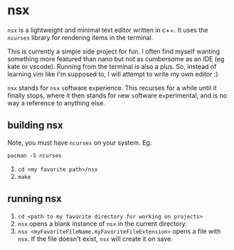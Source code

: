 # nsx
`nsx` is a lightweight and minimal text editor written in c++. It uses the `ncurses` library for rendering items in the terminal. 

This is currently a simple side project for fun. I often find myself wanting something more featured than nano but not as cumbersome as an IDE (eg kate or vscode). Running from the terminal is also a plus. So, instead of learning vim like I'm supposed to, I will attempt to write my own editor :)

`nsx` stands for `nsx` `s`oftware e`x`perience. This recurses for a while until it finally stops, where it then stands for `n`ew `s`oftware e`x`perimental, and is no way a reference to anything else. 

## building nsx
Note, you must have `ncurses` on your system. Eg:
```
pacman -S ncurses
```

1. `cd <my favorite path>/nsx`
2. `make`


## running nsx
1. `cd <path to my favorite directory for working on projects>`
2. `nsx` opens a blank instance of `nsx` in the current directory.
3. `nsx <myFavoriteFileName.myFavoriteFileExtension>` opens a file with `nsx`. If the file doesn't exist, `nsx` will create it on save.
